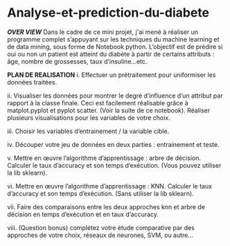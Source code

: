 # Analyse-et-prediction-du-diabete

**_OVER VIEW_**
Dans le cadre de ce mini projet, j'ai mené à réaliser un programme complet s’appuyant sur les techniques du machine learning et de data mining, sous forme de Notebook python. 
L’objectif est de prédire si oui ou non un patient est atteint du diabète à partir de certains attributs : âge, nombre de grossesses, taux d’insuline…etc.

**PLAN DE REALISATION**
i. Effectuer un prétraitement pour uniformiser les données traitées.

ii. Visualiser les données pour montrer le degré d’influence d’un attribut par rapport à la classe finale. Ceci est facilement réalisable grâce à matplot.pyplot et pyplot scatter. (Voir la suite de ce notebook). Réaliser
plusieurs visualisations pour les variables de votre choix.

iii. Choisir les variables d’entrainement / la variable cible.

iv. Découper votre jeu de données en deux parties : entrainement et teste.

v. Mettre en œuvre l’algorithme d’apprentissage : arbre de décision. Calculer le taux d’accuracy et son temps d’exécution. (Vous pouvez utiliser la lib sklearn).

vi. Mettre en œuvre l’algorithme d’apprentissage : KNN. Calculer le taux d’accuracy et son temps d’exécution. (Sans utiliser la lib sklearn).

vii. Faire des comparaisons entre les deux approches knn et arbre de décision en temps d’exécution et en taux d’accuracy.

viii. (Question bonus) complétez votre étude comparative par des approches de votre choix, réseaux de neurones, SVM, ou autre...
